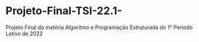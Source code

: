# Projeto-Final-TSI-22.1-
Projeto Final da matéria Algoritmo e Programação Estruturada do 1° Período Letivo de 2022

